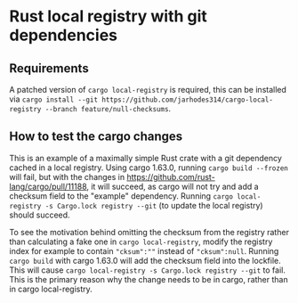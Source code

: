 # Rust local registry with git dependencies

## Requirements

A patched version of `cargo local-registry` is required, this can be installed via `cargo install --git https://github.com/jarhodes314/cargo-local-registry --branch feature/null-checksums`.

## How to test the cargo changes

This is an example of a maximally simple Rust crate with a git dependency cached in a local registry. Using cargo 1.63.0, running `cargo build --frozen` will fail, but with the changes in https://github.com/rust-lang/cargo/pull/11188, it will succeed, as cargo will not try and add a checksum field to the "example" dependency. Running `cargo local-registry -s Cargo.lock registry --git` (to update the local registry) should succeed.

To see the motivation behind omitting the checksum from the registry rather than calculating a fake one in `cargo local-registry`, modify the registry index for example to contain `"cksum":""` instead of `"cksum":null`. Running `cargo build` with cargo 1.63.0 will add the checksum field into the lockfile. This will cause `cargo local-registry -s Cargo.lock registry --git` to fail. This is the primary reason why the change needs to be in cargo, rather than in cargo local-registry.
